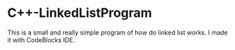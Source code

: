 # C++-LinkedListProgram
This is a small and really simple program of how do linked list works. I made it with CodeBlocks IDE. 
